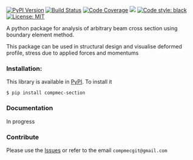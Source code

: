 [![PyPI Version][pypi-image]][pypi-url]
[![Build Status][build-image]][build-url]
[![Code Coverage][coverage-image]][coverage-url]
[![][versions-image]][versions-url]
<a href="https://github.com/compmec/section-properties"><img alt="Code style: black" src="https://img.shields.io/badge/code%20style-black-000000.svg"></a>
<a href="https://github.com/compmec/section-properties/blob/main/LICENSE.md"><img alt="License: MIT" src="https://black.readthedocs.io/en/stable/_static/license.svg"></a>


A python package for analysis of arbitrary beam cross section using boundary element method.

This package can be used in structural design and visualise deformed profile, stress due to applied forces and momentums

### Installation:

This library is available in [PyPI][pypilink]. To install it

```
$ pip install compmec-section
```

### Documentation

In progress


### Contribute

Please use the [Issues][issueslink] or refer to the email ```compmecgit@gmail.com```

<!-- Badges: -->

[pypi-image]: https://img.shields.io/pypi/v/compmec-section
[pypi-url]: https://pypi.org/project/compmec-section/
[build-image]: https://github.com/compmec/section-properties/actions/workflows/build.yaml/badge.svg
[build-url]: https://github.com/compmec/section-properties/actions/workflows/build.yaml
[coverage-image]: https://codecov.io/gh/compmec/section-properties/branch/main/graph/badge.svg?token=vfGMPe9W3I
[coverage-url]: https://codecov.io/gh/compmec/section-properties
[versions-image]: https://img.shields.io/pypi/pyversions/compmec-section.svg?style=flat-square
[versions-url]: https://pypi.org/project/compmec-section/
[pypilink]: https://pypi.org/project/compmec-section/
[issueslink]: https://github.com/compmec/section-properties/issues
